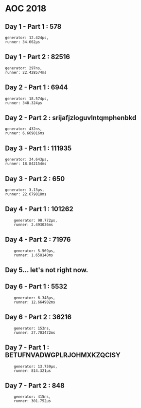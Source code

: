 # AOC 2018

## Day 1 - Part 1 : 578
	generator: 12.424µs,
	runner: 34.662µs

## Day 1 - Part 2 : 82516
	generator: 297ns,
	runner: 22.428574ms

## Day 2 - Part 1 : 6944
	generator: 18.574µs,
	runner: 348.324µs

## Day 2 - Part 2 : srijafjzloguvlntqmphenbkd
	generator: 432ns,
	runner: 6.669816ms

## Day 3 - Part 1 : 111935
	generator: 34.643µs,
	runner: 18.842154ms

## Day 3 - Part 2 : 650
	generator: 3.13µs,
	runner: 22.679818ms

## Day 4 - Part 1 : 101262
        generator: 98.772µs,
        runner: 2.493036ms

## Day 4 - Part 2 : 71976
        generator: 5.569µs,
        runner: 1.658148ms

## Day 5... let's not right now.

## Day 6 - Part 1 : 5532
        generator: 6.348µs,
        runner: 12.664902ms

## Day 6 - Part 2 : 36216
        generator: 153ns,
        runner: 27.703472ms

## Day 7 - Part 1 : BETUFNVADWGPLRJOHMXKZQCISY
        generator: 13.759µs,
        runner: 814.321µs

## Day 7 - Part 2 : 848
        generator: 415ns,
        runner: 301.752µs
